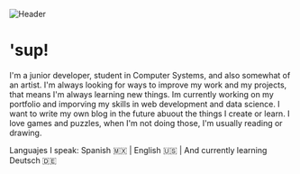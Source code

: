 
![Header](https://github.com/ChaosNeon/ChaosNeon/blob/main/header2.png "Header")

# 'sup!
I'm a junior developer, student in Computer Systems, and also somewhat of an artist. I'm always looking for ways to improve my work and my projects, that means I'm always learning new things. Im currently working on my portfolio and imporving my skills in web development and data science. I want to write my own blog in the future abuout the things I create or learn. I love games and puzzles, when I'm not doing those, I'm usually reading or drawing.

Languajes I speak: Spanish 🇲🇽 | English 🇺🇸 | And currently learning Deutsch 🇩🇪
<!--
**ChaosNeon/ChaosNeon** is a ✨ _special_ ✨ repository because its `README.md` (this file) appears on your GitHub profile.

Here are some ideas to get you started:

- 🔭 I’m currently working on ...
- 🌱 I’m currently learning ...
- 👯 I’m looking to collaborate on ...
- 🤔 I’m looking for help with ...
- 💬 Ask me about ...
- 📫 How to reach me: ...
- 😄 Pronouns: ...
- ⚡ Fun fact: ...
-->
